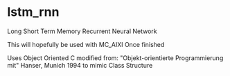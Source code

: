 # lstm_rnn
Long Short Term Memory Recurrent Neural Network

This will hopefully be used with MC_AIXI Once finished

Uses Object Oriented C modified from: "Objekt-orientierte Programmierung mit" 
    Hanser, Munich 1994 to mimic Class Structure
